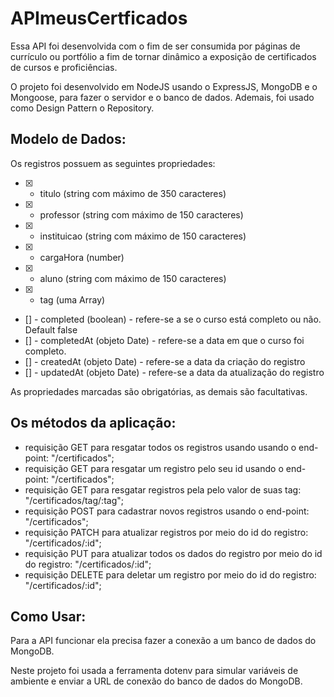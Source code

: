 # APImeusCertficados

Essa API foi desenvolvida com o fim de ser consumida por páginas de currículo ou portfólio a fim de tornar dinâmico a exposição de certificados de cursos e proficiências.

O projeto foi desenvolvido em NodeJS usando o ExpressJS, MongoDB e o Mongoose, para fazer o servidor e o banco de dados. Ademais, foi usado como Design Pattern o Repository.

## Modelo de Dados:

Os registros possuem as seguintes propriedades:

- [x] - titulo (string com máximo de 350 caracteres)
- [x] - professor (string com máximo de 150 caracteres)
- [x] - instituicao (string com máximo de 150 caracteres)
- [x] - cargaHora (number)
- [x] - aluno (string com máximo de 150 caracteres)
- [x] - tag (uma Array)
- [] - completed (boolean) - refere-se a se o curso está completo ou não. Default false
- [] - completedAt (objeto Date) - refere-se a data em que o curso foi completo.
- [] - createdAt (objeto Date) - refere-se a data da criação do registro
- [] - updatedAt (objeto Date) - refere-se a data da atualização do registro

As propriedades marcadas são obrigatórias, as demais são facultativas.

## Os métodos da aplicação:

- requisição GET para resgatar todos os registros usando usando o end-point: "/certificados";
- requisição GET para resgatar um registro pelo seu id usando o end-point: "/certificados";
- requisição GET para resgatar registros pela pelo valor de suas tag: "/certificados/tag/:tag";
- requisição POST para cadastrar novos registros usando o end-point: "/certificados";
- requisição PATCH para atualizar registros por meio do id do registro: "/certificados/:id";
- requisição PUT para atualizar todos os dados do registro por meio do id do registro: "/certificados/:id";
- requisição DELETE para deletar um registro por meio do id do registro: "/certificados/:id";

## Como Usar:

Para a API funcionar ela precisa fazer a conexão a um banco de dados do MongoDB.

Neste projeto foi usada a ferramenta dotenv para simular variáveis de ambiente e enviar a URL de conexão do banco de dados do MongoDB.